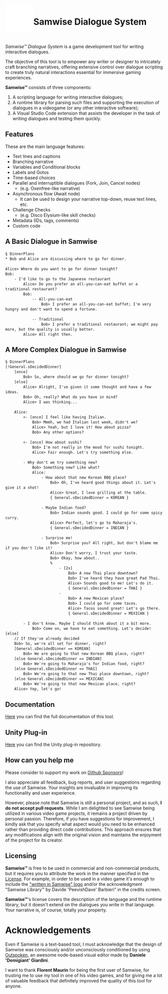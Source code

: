 <img align="left" src="https://github.com/davidebarbieri/samwise/blob/main/docs/logo/icon.svg?raw=true" alt="FPGA & Socket" width="90"/>
<h1>Samwise Dialogue System<br><br></h1>
  
**Samwise™* Dialogue System* is a game development tool for writing interactive dialogues.

The objective of this tool is to empower any writer or designer to intricately craft branching narratives, offering extensive control over dialogue scripting to create truly natural interactions essential for immersive gaming experiences.

**Samwise™** consists of three components:
1. A scripting language for writing interactive dialogues;
2. A runtime library for parsing such files and supporting the execution of dialogues in a videogame (or any other interactive software);
3. A Visual Studio Code extension that assists the developer in the task of writing dialogues and testing them quickly.
   
## Features

These are the main language features:
- Text lines and captions
- Branching narrative
- Variables and Conditional blocks
- Labels and Gotos
- Time-based choices
- Parallel and interruptible dialogues (Fork, Join, Cancel nodes)
   - (e.g. Oxenfree-like narrative)
- Asynchronous flow (Await node)
   - It can be used to design your narrative top-down, reuse text lines, etc. 
- Challenge Checks
   - (e.g. Disco Elysium-like skill checks)
- Metadata (IDs, tags, comments)
- Custom code

## A Basic Dialogue in Samwise

```samwise
§ DinnerPlans
* Bob and Alice are discussing where to go for dinner.

Alice> Where do you want to go for dinner tonight?
Bob:
    - I'd like to go to the Japanese restaurant
        Alice> Do you prefer an all-you-can-eat buffet or a traditional restaurant?
        Bob:
            -- All-you-can-eat
                Bob> I prefer an all-you-can-eat buffet; I'm very hungry and don't want to spend a fortune.

            -- Traditional
                Bob> I prefer a traditional restaurant; we might pay more, but the quality is usually better.
        Alice> All right then.
```

## A More Complex Dialogue in Samwise

```samwise
§ DinnerPlans
[!General.sDecidedDinner]
    [once] 
        Bob> So, where should we go for dinner tonight?
    [else] 
        Alice> Alright, I've given it some thought and have a few ideas.
        Bob> Oh, really? What do you have in mind?
        Alice> I was thinking...

    Alice:
        <- [once] I feel like having Italian.
            Bob> Mmmh, we had Italian last week, didn't we?
            Alice> Yeah, but I love it! How about pizza?
            Bob> Any other options?

        <- [once] How about sushi?
            Bob> I'm not really in the mood for sushi tonight.
            Alice> Fair enough. Let's try something else.

        - Why don't we try something new?
            Bob> Something new? Like what?
            Alice:
                - How about that new Korean BBQ place?
                    Bob> Oh, I've heard good things about it. Let's give it a shot!
                    Alice> Great, I love grilling at the table.
                    { General.sDecidedDinner = KOREAN }

                - Maybe Indian food?
                    Bob> Indian sounds good. I could go for some spicy curry.
                    Alice> Perfect, let's go to Maharaja's.
                    { General.sDecidedDinner = INDIAN }

                - Surprise me!
                    Bob> Surprise you? All right, but don't blame me if you don't like it!
                    Alice> Don't worry, I trust your taste.
                    Bob> Okay, how about..
                    %
                        - [2x]
                            Bob> A new Thai place downtown?
                            Bob> I've heard they have great Pad Thai.
                            Alice> Sounds good to me! Let's do it.
                            { General.sDecidedDinner = THAI }
                        -
                            Bob> A new Mexican place?
                            Bob> I could go for some tacos.
                            Alice> Tacos sound great! Let's go there.
                            { General.sDecidedDinner = MEXICAN }

        - I don't know. Maybe I should think about it a bit more.
            Bob> Come on, we have to eat something. Let's decide!
[else]
    // If they've already decided
    Bob> So, we're all set for dinner, right?
    [General.sDecidedDinner == KOREAN]
        Bob> We are going to that new Korean BBQ place, right?
    [else General.sDecidedDinner == INDIAN]
        Bob> We're going to Maharaja's for Indian food, right?
    [else General.sDecidedDinner == THAI]
        Bob> We're going to that new Thai place downtown, right?
    [else General.sDecidedDinner == MEXICAN]
        Bob> We're going to that new Mexican place, right?
    Alice> Yep, let's go!
```

## Documentation

[Here](https://davidebarbieri.github.io/samwise/) you can find the full documentation of this tool.

## Unity Plug-in

[Here](https://github.com/davidebarbieri/samwiseUnity) you can find the Unity plug-in repository.

## How can you help me

Please consider to support my work on [Github Sponsors](https://github.com/sponsors/davidebarbieri)!

I also appreciate all feedback, bug reports, and user suggestions regarding the use of Samwise. Your insights are invaluable in improving its functionality and user experience. 

However, please note that Samwise is still a personal project, and as such, **I do not accept pull requests**. While I am delighted to see Samwise being utilized in various video game projects, it remains a project driven by personal passion. Therefore, if you have suggestions for improvement, I kindly ask that you specify what aspect would you need to be enhanced rather than providing direct code contributions. This approach ensures that any modifications align with the original vision and maintains the enjoyment of the project for its creator.

## Licensing

**Samwise™** is free to be used in commercial and non-commercial products, but it requires you to attribute the work in the manner specified in the [License](LICENSE.md). For example, in order to be used in a video game it's enough to include the ["written in Samwise" logo](docs/logo/samwise-both-large.png) and/or the acknowledgment "Samwise Library™ by Davide 'PeevishDave' Barbieri" in the credits screen.

**Samwise™**'s license covers the description of the language and the runtime library, but it doesn't extend on the dialogues you write in that language. Your narrative is, of course, totally your property. 


# Acknowledgements

Even if Samwise is a text-based tool, I must acknowledge that the design of Samwise was consciously and/or unconsciously conditioned by using [Outspoken](https://www.demigiant.com/plugins/outspoken/), an awesome node-based visual editor made by **Daniele 'Demigiant' Giardini**.

I want to thank **Florent Maurin** for being the first user of Samwise, for trusting me to use my tool in one of his video games, and for giving me a lot of valuable feedback that definitely improved the quality of this tool for anyone.
